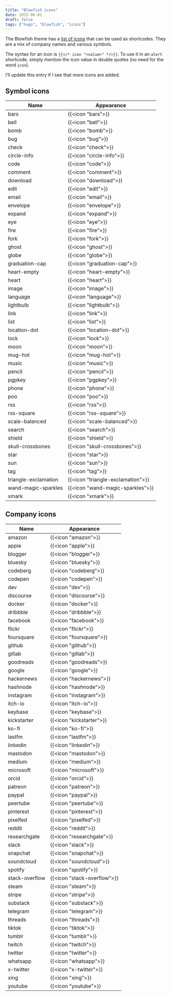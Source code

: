 ```yaml
---
title: "Blowfish icons"
date: 2025-06-01
draft: false
tags: ["hugo", "blowfish", "icons"]
---
```


The Blowfish theme has a [list of icons](https://blowfish.page/samples/icons/) that can be used as shortcodes. They are a mix of company names and various symbols.

The syntax for an icon is `{{</* icon "<value>" */>}}`. To use it in an `alert` shortcode, simply mention the icon value in double quotes (no need for the word `icon`).

I’ll update this entry if I see that more icons are added.

## Symbol icons

| Name | Appearance |
| --- | --- |
| bars | {{<icon "bars">}} |
| bell | {{<icon "bell">}} |
| bomb | {{<icon "bomb">}} |
| bug | {{<icon "bug">}} |
| check | {{<icon "check">}} |
| circle-info | {{<icon "circle-info">}} |
| code | {{<icon "code">}} |
| comment | {{<icon "comment">}} |
| download | {{<icon "download">}} |
| edit | {{<icon "edit">}} |
| email | {{<icon "email">}} |
| envelope | {{<icon "envelope">}} |
| expand | {{<icon "expand">}} |
| eye | {{<icon "eye">}} |
| fire | {{<icon "fire">}} |
| fork | {{<icon "fork">}} |
| ghost | {{<icon "ghost">}} |
| globe | {{<icon "globe">}} |
| graduation-cap | {{<icon "graduation-cap">}} |
| heart-empty | {{<icon "heart-empty">}} |
| heart | {{<icon "heart">}} |
| image | {{<icon "image">}} |
| language | {{<icon "language">}} |
| lightbulb | {{<icon "lightbulb">}} |
| link | {{<icon "link">}} |
| list | {{<icon "list">}} |
| location-dot | {{<icon "location-dot">}} |
| lock | {{<icon "lock">}} |
| moon | {{<icon "moon">}} |
| mug-hot | {{<icon "mug-hot">}} |
| music | {{<icon "music">}} |
| pencil | {{<icon "pencil">}} |
| pgpkey | {{<icon "pgpkey">}} |
| phone | {{<icon "phone">}} |
| poo | {{<icon "poo">}} |
| rss | {{<icon "rss">}} |
| rss-square | {{<icon "rss-square">}} |
| scale-balanced | {{<icon "scale-balanced">}} |
| search | {{<icon "search">}} |
| shield | {{<icon "shield">}} |
| skull-crossbones | {{<icon "skull-crossbones">}} |
| star | {{<icon "star">}} |
| sun | {{<icon "sun">}} |
| tag | {{<icon "tag">}} |
| triangle-exclamation | {{<icon "triangle-exclamation">}} |
| wand-magic-sparkles | {{<icon "wand-magic-sparkles">}} |
| xmark | {{<icon "xmark">}} |

## Company icons

| Name | Appearance |
| --- | --- |
| amazon | {{<icon "amazon">}} |
| apple | {{<icon "apple">}} |
| blogger | {{<icon "blogger">}} |
| bluesky | {{<icon "bluesky">}} |
| codeberg | {{<icon "codeberg">}} |
| codepen | {{<icon "codepen">}} |
| dev | {{<icon "dev">}} |
| discourse | {{<icon "discourse">}} |
| docker | {{<icon "docker">}} |
| dribbble | {{<icon "dribbble">}} |
| facebook | {{<icon "facebook">}} |
| flickr | {{<icon "flickr">}} |
| foursquare | {{<icon "foursquare">}} |
| github | {{<icon "github">}} |
| gitlab | {{<icon "gitlab">}} |
| goodreads | {{<icon "goodreads">}} |
| google | {{<icon "google">}} |
| hackernews | {{<icon "hackernews">}} |
| hashnode | {{<icon "hashnode">}} |
| instagram | {{<icon "instagram">}} |
| itch-io | {{<icon "itch-io">}} |
| keybase | {{<icon "keybase">}} |
| kickstarter | {{<icon "kickstarter">}} |
| ko-fi | {{<icon "ko-fi">}} |
| lastfm | {{<icon "lastfm">}} |
| linkedin | {{<icon "linkedin">}} |
| mastodon | {{<icon "mastodon">}} |
| medium | {{<icon "medium">}} |
| microsoft | {{<icon "microsoft">}} |
| orcid | {{<icon "orcid">}} |
| patreon | {{<icon "patreon">}} |
| paypal | {{<icon "paypal">}} |
| peertube | {{<icon "peertube">}} |
| pinterest | {{<icon "pinterest">}} |
| pixelfed | {{<icon "pixelfed">}} |
| reddit | {{<icon "reddit">}} |
| researchgate | {{<icon "researchgate">}} |
| slack | {{<icon "slack">}} |
| snapchat | {{<icon "snapchat">}} |
| soundcloud | {{<icon "soundcloud">}} |
| spotify | {{<icon "spotify">}} |
| stack-overflow | {{<icon "stack-overflow">}} |
| steam | {{<icon "steam">}} |
| stripe | {{<icon "stripe">}} |
| substack | {{<icon "substack">}} |
| telegram | {{<icon "telegram">}} |
| threads | {{<icon "threads">}} |
| tiktok | {{<icon "tiktok">}} |
| tumblr | {{<icon "tumblr">}} |
| twitch | {{<icon "twitch">}} |
| twitter | {{<icon "twitter">}} |
| whatsapp | {{<icon "whatsapp">}} |
| x-twitter | {{<icon "x-twitter">}} |
| xing | {{<icon "xing">}} |
| youtube | {{<icon "youtube">}} |